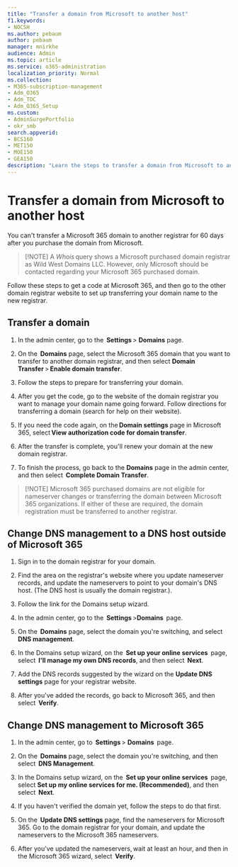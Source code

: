 ```yaml
---
title: "Transfer a domain from Microsoft to another host"
f1.keywords:
- NOCSH
ms.author: pebaum
author: pebaum
manager: mnirkhe
audience: Admin
ms.topic: article
ms.service: o365-administration
localization_priority: Normal
ms.collection: 
- M365-subscription-management
- Adm_O365
- Adm_TOC
- Adm_O365_Setup
ms.custom: 
- AdminSurgePortfolio
- okr_smb
search.appverid:
- BCS160
- MET150
- MOE150
- GEA150
description: "Learn the steps to transfer a domain from Microsoft to another registrar. "
---
```


# Transfer a domain from Microsoft to another host

You can't transfer a Microsoft 365 domain to another registrar for 60 days after you purchase the domain from Microsoft.

> [!NOTE] A *Whois* query shows a Microsoft purchased domain registrar as Wild West Domains LLC. However, only Microsoft should be contacted regarding your Microsoft 365 purchased domain.

Follow these steps to get a code at Microsoft 365, and then go to the other domain registrar website to set up transferring your domain name to the new registrar.

## Transfer a domain

1. In the admin center, go to the  **Settings** > **Domains** page.

2. On the   **Domains**  page, select the Microsoft 365 domain that you want to transfer to another domain registrar, and then select  **Domain Transfer** > **Enable domain transfer**.

3. Follow the steps to prepare for transferring your domain.

4. After you get the code, go to the website of the domain registrar you want to manage your domain name going forward. Follow directions for transferring a domain (search for help on their website).

5. If you need the code again, on the **Domain settings** page in Microsoft 365, select **View authorization code for domain transfer**.

6. After the transfer is complete, you'll renew your domain at the new domain registrar.

7. To finish the process, go back to the **Domains** page in the admin center, and then select  **Complete Domain Transfer**.

> [!NOTE] Microsoft 365 purchased domains are not eligible for nameserver changes or transferring the domain between Microsoft 365 organizations. If either of these are required, the domain registration must be transferred to another registrar.

## Change DNS management to a DNS host outside of Microsoft 365

1. Sign in to the domain registrar for your domain.

2. Find the area on the registrar's website where you update nameserver records, and update the nameservers to point to your domain's DNS host. (The DNS host is usually the domain registrar.).

3. Follow the link for the Domains setup wizard.

4. In the admin center, go to the  **Settings** >**Domains**  page.

5. On the  **Domains**  page, select the domain you're switching, and select **DNS management**.

6. In the Domains setup wizard, on the  **Set up your online services**  page, select  **I'll manage my own DNS records**, and then select  **Next**.

7. Add the DNS records suggested by the wizard on the **Update DNS settings** page for your registrar website.

8. After you've added the records, go back to Microsoft 365, and then select  **Verify**.

## Change DNS management to Microsoft 365

1. In the admin center, go to  **Settings** > **Domains**  page.

2. On the  **Domains** page, select the domain you're switching, and then select  **DNS Management**.

3. In the Domains setup wizard, on the  **Set up your online services**  page, select **Set up my online services for me. (Recommended)**, and then select  **Next**.

4. If you haven't verified the domain yet, follow the steps to do that first.

5. On the  **Update DNS settings**  page, find the nameservers for Microsoft 365. Go to the domain registrar for your domain, and update the nameservers to the Microsoft 365 nameservers.

6. After you've updated the nameservers, wait at least an hour, and then in the Microsoft 365 wizard, select  **Verify**.
